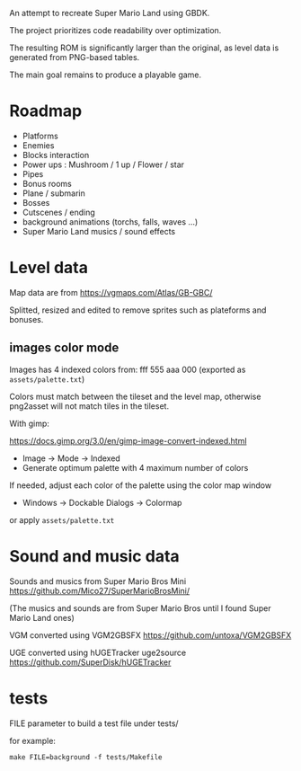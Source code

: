 An attempt to recreate Super Mario Land using GBDK.

The project prioritizes code readability over optimization.

The resulting ROM is significantly larger than the original, as level data is generated from PNG-based tables.

The main goal remains to produce a playable game.

# Roadmap

* Platforms
* Enemies
* Blocks interaction
* Power ups : Mushroom / 1 up / Flower / star
* Pipes
* Bonus rooms
* Plane / submarin
* Bosses
* Cutscenes / ending
* background animations (torchs, falls, waves …)
* Super Mario Land musics / sound effects

# Level data

Map data are from https://vgmaps.com/Atlas/GB-GBC/ 

Splitted, resized and edited to remove sprites such as plateforms and bonuses.  

## images color mode

Images has 4 indexed colors from: fff 555 aaa 000 (exported as `assets/palette.txt`)

Colors must match between the tileset and the level map, otherwise png2asset will not match tiles in the tileset. 

With gimp: 

https://docs.gimp.org/3.0/en/gimp-image-convert-indexed.html

* Image → Mode → Indexed
* Generate optimum palette with 4 maximum number of colors

If needed, adjust each color of the palette using the color map window

* Windows → Dockable Dialogs → Colormap

or apply `assets/palette.txt`

# Sound and music data 

Sounds and musics from Super Mario Bros Mini https://github.com/Mico27/SuperMarioBrosMini/ 

(The musics and sounds are from Super Mario Bros until I found Super Mario Land ones)

VGM converted using VGM2GBSFX https://github.com/untoxa/VGM2GBSFX

UGE converted using hUGETracker uge2source https://github.com/SuperDisk/hUGETracker


# tests

FILE parameter to build a test file under tests/


for example: 

``` 
make FILE=background -f tests/Makefile
```